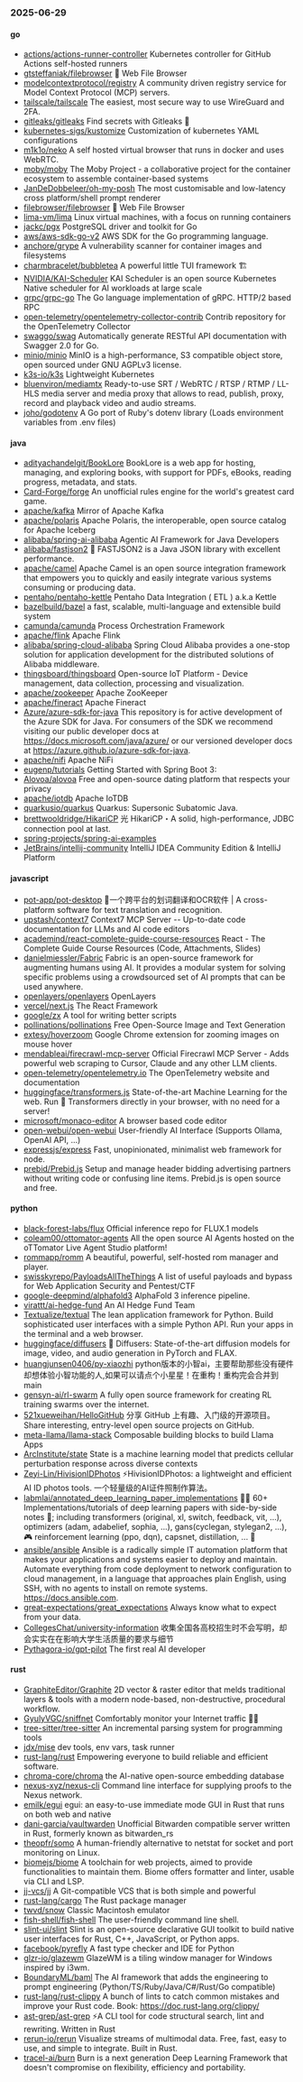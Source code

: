 ### 2025-06-29

#### go
* [actions/actions-runner-controller](https://github.com/actions/actions-runner-controller) Kubernetes controller for GitHub Actions self-hosted runners
* [gtsteffaniak/filebrowser](https://github.com/gtsteffaniak/filebrowser) 📂 Web File Browser
* [modelcontextprotocol/registry](https://github.com/modelcontextprotocol/registry) A community driven registry service for Model Context Protocol (MCP) servers.
* [tailscale/tailscale](https://github.com/tailscale/tailscale) The easiest, most secure way to use WireGuard and 2FA.
* [gitleaks/gitleaks](https://github.com/gitleaks/gitleaks) Find secrets with Gitleaks 🔑
* [kubernetes-sigs/kustomize](https://github.com/kubernetes-sigs/kustomize) Customization of kubernetes YAML configurations
* [m1k1o/neko](https://github.com/m1k1o/neko) A self hosted virtual browser that runs in docker and uses WebRTC.
* [moby/moby](https://github.com/moby/moby) The Moby Project - a collaborative project for the container ecosystem to assemble container-based systems
* [JanDeDobbeleer/oh-my-posh](https://github.com/JanDeDobbeleer/oh-my-posh) The most customisable and low-latency cross platform/shell prompt renderer
* [filebrowser/filebrowser](https://github.com/filebrowser/filebrowser) 📂 Web File Browser
* [lima-vm/lima](https://github.com/lima-vm/lima) Linux virtual machines, with a focus on running containers
* [jackc/pgx](https://github.com/jackc/pgx) PostgreSQL driver and toolkit for Go
* [aws/aws-sdk-go-v2](https://github.com/aws/aws-sdk-go-v2) AWS SDK for the Go programming language.
* [anchore/grype](https://github.com/anchore/grype) A vulnerability scanner for container images and filesystems
* [charmbracelet/bubbletea](https://github.com/charmbracelet/bubbletea) A powerful little TUI framework 🏗
* [NVIDIA/KAI-Scheduler](https://github.com/NVIDIA/KAI-Scheduler) KAI Scheduler is an open source Kubernetes Native scheduler for AI workloads at large scale
* [grpc/grpc-go](https://github.com/grpc/grpc-go) The Go language implementation of gRPC. HTTP/2 based RPC
* [open-telemetry/opentelemetry-collector-contrib](https://github.com/open-telemetry/opentelemetry-collector-contrib) Contrib repository for the OpenTelemetry Collector
* [swaggo/swag](https://github.com/swaggo/swag) Automatically generate RESTful API documentation with Swagger 2.0 for Go.
* [minio/minio](https://github.com/minio/minio) MinIO is a high-performance, S3 compatible object store, open sourced under GNU AGPLv3 license.
* [k3s-io/k3s](https://github.com/k3s-io/k3s) Lightweight Kubernetes
* [bluenviron/mediamtx](https://github.com/bluenviron/mediamtx) Ready-to-use SRT / WebRTC / RTSP / RTMP / LL-HLS media server and media proxy that allows to read, publish, proxy, record and playback video and audio streams.
* [joho/godotenv](https://github.com/joho/godotenv) A Go port of Ruby's dotenv library (Loads environment variables from .env files)

#### java
* [adityachandelgit/BookLore](https://github.com/adityachandelgit/BookLore) BookLore is a web app for hosting, managing, and exploring books, with support for PDFs, eBooks, reading progress, metadata, and stats.
* [Card-Forge/forge](https://github.com/Card-Forge/forge) An unofficial rules engine for the world's greatest card game.
* [apache/kafka](https://github.com/apache/kafka) Mirror of Apache Kafka
* [apache/polaris](https://github.com/apache/polaris) Apache Polaris, the interoperable, open source catalog for Apache Iceberg
* [alibaba/spring-ai-alibaba](https://github.com/alibaba/spring-ai-alibaba) Agentic AI Framework for Java Developers
* [alibaba/fastjson2](https://github.com/alibaba/fastjson2) 🚄 FASTJSON2 is a Java JSON library with excellent performance.
* [apache/camel](https://github.com/apache/camel) Apache Camel is an open source integration framework that empowers you to quickly and easily integrate various systems consuming or producing data.
* [pentaho/pentaho-kettle](https://github.com/pentaho/pentaho-kettle) Pentaho Data Integration ( ETL ) a.k.a Kettle
* [bazelbuild/bazel](https://github.com/bazelbuild/bazel) a fast, scalable, multi-language and extensible build system
* [camunda/camunda](https://github.com/camunda/camunda) Process Orchestration Framework
* [apache/flink](https://github.com/apache/flink) Apache Flink
* [alibaba/spring-cloud-alibaba](https://github.com/alibaba/spring-cloud-alibaba) Spring Cloud Alibaba provides a one-stop solution for application development for the distributed solutions of Alibaba middleware.
* [thingsboard/thingsboard](https://github.com/thingsboard/thingsboard) Open-source IoT Platform - Device management, data collection, processing and visualization.
* [apache/zookeeper](https://github.com/apache/zookeeper) Apache ZooKeeper
* [apache/fineract](https://github.com/apache/fineract) Apache Fineract
* [Azure/azure-sdk-for-java](https://github.com/Azure/azure-sdk-for-java) This repository is for active development of the Azure SDK for Java. For consumers of the SDK we recommend visiting our public developer docs at https://docs.microsoft.com/java/azure/ or our versioned developer docs at https://azure.github.io/azure-sdk-for-java.
* [apache/nifi](https://github.com/apache/nifi) Apache NiFi
* [eugenp/tutorials](https://github.com/eugenp/tutorials) Getting Started with Spring Boot 3:
* [Alovoa/alovoa](https://github.com/Alovoa/alovoa) Free and open-source dating platform that respects your privacy
* [apache/iotdb](https://github.com/apache/iotdb) Apache IoTDB
* [quarkusio/quarkus](https://github.com/quarkusio/quarkus) Quarkus: Supersonic Subatomic Java.
* [brettwooldridge/HikariCP](https://github.com/brettwooldridge/HikariCP) 光 HikariCP・A solid, high-performance, JDBC connection pool at last.
* [spring-projects/spring-ai-examples](https://github.com/spring-projects/spring-ai-examples)
* [JetBrains/intellij-community](https://github.com/JetBrains/intellij-community) IntelliJ IDEA Community Edition & IntelliJ Platform

#### javascript
* [pot-app/pot-desktop](https://github.com/pot-app/pot-desktop) 🌈一个跨平台的划词翻译和OCR软件 | A cross-platform software for text translation and recognition.
* [upstash/context7](https://github.com/upstash/context7) Context7 MCP Server -- Up-to-date code documentation for LLMs and AI code editors
* [academind/react-complete-guide-course-resources](https://github.com/academind/react-complete-guide-course-resources) React - The Complete Guide Course Resources (Code, Attachments, Slides)
* [danielmiessler/Fabric](https://github.com/danielmiessler/Fabric) Fabric is an open-source framework for augmenting humans using AI. It provides a modular system for solving specific problems using a crowdsourced set of AI prompts that can be used anywhere.
* [openlayers/openlayers](https://github.com/openlayers/openlayers) OpenLayers
* [vercel/next.js](https://github.com/vercel/next.js) The React Framework
* [google/zx](https://github.com/google/zx) A tool for writing better scripts
* [pollinations/pollinations](https://github.com/pollinations/pollinations) Free Open-Source Image and Text Generation
* [extesy/hoverzoom](https://github.com/extesy/hoverzoom) Google Chrome extension for zooming images on mouse hover
* [mendableai/firecrawl-mcp-server](https://github.com/mendableai/firecrawl-mcp-server) Official Firecrawl MCP Server - Adds powerful web scraping to Cursor, Claude and any other LLM clients.
* [open-telemetry/opentelemetry.io](https://github.com/open-telemetry/opentelemetry.io) The OpenTelemetry website and documentation
* [huggingface/transformers.js](https://github.com/huggingface/transformers.js) State-of-the-art Machine Learning for the web. Run 🤗 Transformers directly in your browser, with no need for a server!
* [microsoft/monaco-editor](https://github.com/microsoft/monaco-editor) A browser based code editor
* [open-webui/open-webui](https://github.com/open-webui/open-webui) User-friendly AI Interface (Supports Ollama, OpenAI API, ...)
* [expressjs/express](https://github.com/expressjs/express) Fast, unopinionated, minimalist web framework for node.
* [prebid/Prebid.js](https://github.com/prebid/Prebid.js) Setup and manage header bidding advertising partners without writing code or confusing line items. Prebid.js is open source and free.

#### python
* [black-forest-labs/flux](https://github.com/black-forest-labs/flux) Official inference repo for FLUX.1 models
* [coleam00/ottomator-agents](https://github.com/coleam00/ottomator-agents) All the open source AI Agents hosted on the oTTomator Live Agent Studio platform!
* [rommapp/romm](https://github.com/rommapp/romm) A beautiful, powerful, self-hosted rom manager and player.
* [swisskyrepo/PayloadsAllTheThings](https://github.com/swisskyrepo/PayloadsAllTheThings) A list of useful payloads and bypass for Web Application Security and Pentest/CTF
* [google-deepmind/alphafold3](https://github.com/google-deepmind/alphafold3) AlphaFold 3 inference pipeline.
* [virattt/ai-hedge-fund](https://github.com/virattt/ai-hedge-fund) An AI Hedge Fund Team
* [Textualize/textual](https://github.com/Textualize/textual) The lean application framework for Python. Build sophisticated user interfaces with a simple Python API. Run your apps in the terminal and a web browser.
* [huggingface/diffusers](https://github.com/huggingface/diffusers) 🤗 Diffusers: State-of-the-art diffusion models for image, video, and audio generation in PyTorch and FLAX.
* [huangjunsen0406/py-xiaozhi](https://github.com/huangjunsen0406/py-xiaozhi) python版本的小智ai，主要帮助那些没有硬件却想体验小智功能的人,如果可以请点个小星星！在重构！重构完会合并到main
* [gensyn-ai/rl-swarm](https://github.com/gensyn-ai/rl-swarm) A fully open source framework for creating RL training swarms over the internet.
* [521xueweihan/HelloGitHub](https://github.com/521xueweihan/HelloGitHub) 分享 GitHub 上有趣、入门级的开源项目。Share interesting, entry-level open source projects on GitHub.
* [meta-llama/llama-stack](https://github.com/meta-llama/llama-stack) Composable building blocks to build Llama Apps
* [ArcInstitute/state](https://github.com/ArcInstitute/state) State is a machine learning model that predicts cellular perturbation response across diverse contexts
* [Zeyi-Lin/HivisionIDPhotos](https://github.com/Zeyi-Lin/HivisionIDPhotos) ⚡️HivisionIDPhotos: a lightweight and efficient AI ID photos tools. 一个轻量级的AI证件照制作算法。
* [labmlai/annotated_deep_learning_paper_implementations](https://github.com/labmlai/annotated_deep_learning_paper_implementations) 🧑‍🏫 60+ Implementations/tutorials of deep learning papers with side-by-side notes 📝; including transformers (original, xl, switch, feedback, vit, ...), optimizers (adam, adabelief, sophia, ...), gans(cyclegan, stylegan2, ...), 🎮 reinforcement learning (ppo, dqn), capsnet, distillation, ... 🧠
* [ansible/ansible](https://github.com/ansible/ansible) Ansible is a radically simple IT automation platform that makes your applications and systems easier to deploy and maintain. Automate everything from code deployment to network configuration to cloud management, in a language that approaches plain English, using SSH, with no agents to install on remote systems. https://docs.ansible.com.
* [great-expectations/great_expectations](https://github.com/great-expectations/great_expectations) Always know what to expect from your data.
* [CollegesChat/university-information](https://github.com/CollegesChat/university-information) 收集全国各高校招生时不会写明，却会实实在在影响大学生活质量的要求与细节
* [Pythagora-io/gpt-pilot](https://github.com/Pythagora-io/gpt-pilot) The first real AI developer

#### rust
* [GraphiteEditor/Graphite](https://github.com/GraphiteEditor/Graphite) 2D vector & raster editor that melds traditional layers & tools with a modern node-based, non-destructive, procedural workflow.
* [GyulyVGC/sniffnet](https://github.com/GyulyVGC/sniffnet) Comfortably monitor your Internet traffic 🕵️‍♂️
* [tree-sitter/tree-sitter](https://github.com/tree-sitter/tree-sitter) An incremental parsing system for programming tools
* [jdx/mise](https://github.com/jdx/mise) dev tools, env vars, task runner
* [rust-lang/rust](https://github.com/rust-lang/rust) Empowering everyone to build reliable and efficient software.
* [chroma-core/chroma](https://github.com/chroma-core/chroma) the AI-native open-source embedding database
* [nexus-xyz/nexus-cli](https://github.com/nexus-xyz/nexus-cli) Command line interface for supplying proofs to the Nexus network.
* [emilk/egui](https://github.com/emilk/egui) egui: an easy-to-use immediate mode GUI in Rust that runs on both web and native
* [dani-garcia/vaultwarden](https://github.com/dani-garcia/vaultwarden) Unofficial Bitwarden compatible server written in Rust, formerly known as bitwarden_rs
* [theopfr/somo](https://github.com/theopfr/somo) A human-friendly alternative to netstat for socket and port monitoring on Linux.
* [biomejs/biome](https://github.com/biomejs/biome) A toolchain for web projects, aimed to provide functionalities to maintain them. Biome offers formatter and linter, usable via CLI and LSP.
* [jj-vcs/jj](https://github.com/jj-vcs/jj) A Git-compatible VCS that is both simple and powerful
* [rust-lang/cargo](https://github.com/rust-lang/cargo) The Rust package manager
* [twvd/snow](https://github.com/twvd/snow) Classic Macintosh emulator
* [fish-shell/fish-shell](https://github.com/fish-shell/fish-shell) The user-friendly command line shell.
* [slint-ui/slint](https://github.com/slint-ui/slint) Slint is an open-source declarative GUI toolkit to build native user interfaces for Rust, C++, JavaScript, or Python apps.
* [facebook/pyrefly](https://github.com/facebook/pyrefly) A fast type checker and IDE for Python
* [glzr-io/glazewm](https://github.com/glzr-io/glazewm) GlazeWM is a tiling window manager for Windows inspired by i3wm.
* [BoundaryML/baml](https://github.com/BoundaryML/baml) The AI framework that adds the engineering to prompt engineering (Python/TS/Ruby/Java/C#/Rust/Go compatible)
* [rust-lang/rust-clippy](https://github.com/rust-lang/rust-clippy) A bunch of lints to catch common mistakes and improve your Rust code. Book: https://doc.rust-lang.org/clippy/
* [ast-grep/ast-grep](https://github.com/ast-grep/ast-grep) ⚡A CLI tool for code structural search, lint and rewriting. Written in Rust
* [rerun-io/rerun](https://github.com/rerun-io/rerun) Visualize streams of multimodal data. Free, fast, easy to use, and simple to integrate. Built in Rust.
* [tracel-ai/burn](https://github.com/tracel-ai/burn) Burn is a next generation Deep Learning Framework that doesn't compromise on flexibility, efficiency and portability.
